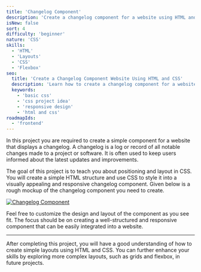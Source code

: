 ```yaml
---
title: 'Changelog Component'
description: 'Create a changelog component for a website using HTML and CSS.'
isNew: false
sort: 4
difficulty: 'beginner'
nature: 'CSS'
skills:
  - 'HTML'
  - 'Layouts'
  - 'CSS'
  - 'Flexbox'
seo:
  title: 'Create a Changelog Component Website Using HTML and CSS'
  description: 'Learn how to create a changelog component for a website using HTML and CSS.'
  keywords:
    - 'basic css'
    - 'css project idea'
    - 'responsive design'
    - 'html and css'
roadmapIds:
  - 'frontend'
---
```


In this project you are required to create a simple component for a website that displays a changelog. A changelog is a log or record of all notable changes made to a project or software. It is often used to keep users informed about the latest updates and improvements.

The goal of this project is to teach you about positioning and layout in CSS. You will create a simple HTML structure and use CSS to style it into a visually appealing and responsive changelog component. Given below is a rough mockup of the changelog component you need to create.

[![Changelog Component](https://assets.roadmap.sh/guest/changelog-component-1m86j.png)](https://assets.roadmap.sh/guest/changelog-component-1m86j.png)

Feel free to customize the design and layout of the component as you see fit. The focus should be on creating a well-structured and responsive component that can be easily integrated into a website.

---

After completing this project, you will have a good understanding of how to create simple layouts using HTML and CSS. You can further enhance your skills by exploring more complex layouts, such as grids and flexbox, in future projects.